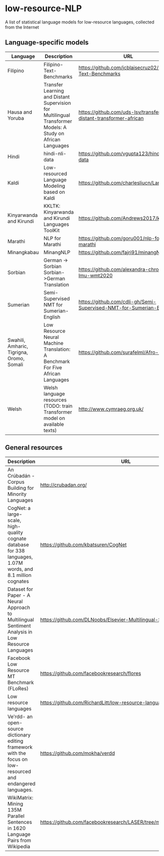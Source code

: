 # low-resource-NLP
A list of statistical language models for low-resource languages, collected from the Internet

## Language-specific models

| Language      | Description | URL       |
| ------------- | ----------- | --------         |
| Filipino      | Filipino-Text-Benchmarks       | https://github.com/jcblaisecruz02/Filipino-Text-Benchmarks |
|Hausa and Yoruba | Transfer Learning and Distant Supervision for Multilingual Transformer Models: A Study on African Languages| https://github.com/uds-lsv/transfer-distant-transformer-african|
|Hindi | hindi-nli-data| https://github.com/vgupta123/hindi-nli-data|
|Kaldi | Low-resourced Language Modeling based on Kaldi | https://github.com/charlesliucn/LanMIT|
|Kinyarwanda and Kirundi|KKLTK: Kinyarwanda and Kirundi Languages ToolKit| https://github.com/Andrews2017/kkltk|
|Marathi| NLP for Marathi | https://github.com/goru001/nlp-for-marathi|
|Minangkabau| MinangNLP|  https://github.com/fajri91/minangNLP|
|Sorbian| German -> Sorbian Sorbian->German Translation  | https://github.com/alexandra-chron/umt-lmu-wmt2020|
| Sumerian| Semi-Supervised NMT for Sumerian-English | https://github.com/cdli-gh/Semi-Supervised-NMT-for-Sumerian-English|
|Swahili, Amharic, Tigrigna, Oromo, Somali | Low Resource Neural Machine Translation: A Benchmark For Five African Languages| https://github.com/surafelml/Afro-NMT|
| Welsh | Welsh language resources (TODO: train Transformer model on available texts)| http://www.cymraeg.org.uk/|




## General resources

| Description | URL       |
| ----------- | --------         |
|An Crúbadán - Corpus Building for Minority Languages | http://crubadan.org/|
|CogNet: a large-scale, high-quality cognate database for 338 languages, 1.07M words, and 8.1 million cognates| https://github.com/kbatsuren/CogNet|
|Dataset for Paper - A Neural Approach to Multilingual Sentiment Analysis in Low Resource Languages| https://github.com/DLNoobs/Elsevier-Multilingual-Sentiment-Analysis|
|Facebook Low Resource MT Benchmark (FLoRes)| https://github.com/facebookresearch/flores|
|Low resource languages | https://github.com/RichardLitt/low-resource-languages|
|Veʹrdd- an open-source dictionary editing framework with the focus on low-resourced and endangered languages.| https://github.com/mokha/verdd|
|WikiMatrix: Mining 135M Parallel Sentences in 1620 Language Pairs from Wikipedia|https://github.com/facebookresearch/LASER/tree/master/tasks/WikiMatrix|
